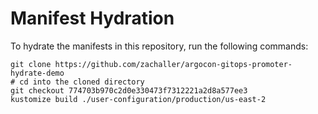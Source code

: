 # Manifest Hydration

To hydrate the manifests in this repository, run the following commands:

```shell
git clone https://github.com/zachaller/argocon-gitops-promoter-hydrate-demo
# cd into the cloned directory
git checkout 774703b970c2d0e330473f7312221a2d8a577ee3
kustomize build ./user-configuration/production/us-east-2
```
